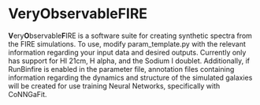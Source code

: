 # VeryObservableFIRE
<b>V</b>ery<b>O</b>bservable<b>F</b>IRE is a software suite for creating synthetic spectra from the FIRE simulations. To use, modify param_template.py with the relevant information regarding your input data and desired outputs. Currently only has support for HI 21cm, H alpha, and the Sodium I doublet. Additionally, if RunBinfire is enabled in the parameter file, annotation files containing information regarding the dynamics and structure of the simulated galaxies will be created for use training Neural Networks, specifically with CoNNGaFit.